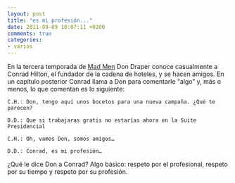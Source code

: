 ```yaml
---
layout: post
title: "es mi profesión..."
date: 2011-09-09 10:07:11 +0200
comments: true
categories:
- varios
---
```


En la tercera temporada de [Mad Men](http://www.amctv.com/shows/mad-men) Don Draper conoce casualmente a Conrad Hilton, el fundador de la cadena de hoteles, y se hacen amigos. En un capítulo posterior Conrad llama a Don para comentarle “algo” y, más o menos, lo que comentan es lo siguiente:

    C.H.: Don, tengo aquí unos bocetos para una nueva campaña. ¿Qué te parecen?

    D.D.: Que si trabajaras gratis no estarías ahora en la Suite Presidencial

    C.H.: Oh, vamos Don, somos amigos…

    D.D.: Conrad, es mi profesión…

¿Qué le dice Don a Conrad? Algo básico: respeto por el profesional, respeto por su tiempo y respeto por su profesión.
